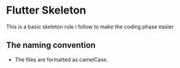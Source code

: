 # Flutter Skeleton

This is a basic skeleton rule i follow to make the coding phase easier

## The naming convention

* The files are formatted as camelCase.